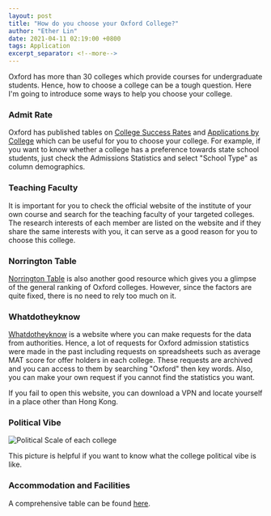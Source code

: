 ```yaml
---
layout: post
title: "How do you choose your Oxford College?"
author: "Ether Lin"
date: 2021-04-11 02:19:00 +0800
tags: Application
excerpt_separator: <!--more-->
---
```


Oxford has more than 30 colleges which provide courses for undergraduate students. Hence, how to choose a college can be a tough question. <!--more-->Here I'm going to introduce some ways to help you choose your college.

### Admit Rate

Oxford has published tables on [College Success Rates](https://public.tableau.com/views/UniversityofOxford-CollegeSuccessRates2019/CollegeSuccessRates?:embed=y&:display_count=yes&:showTabs=y&:showVizHome=no) and [Applications by College](https://public.tableau.com/views/UniversityofOxford-AdmissionsStatistics2019ByCollege/ApplicationsbyCollege?%3Aembed=y&%3Adisplay_count=yes&%3AshowTabs=y&%3AshowVizHome=no) which can be useful for you to choose your college. For example, if you want to know whether a college has a preference towards state school students, just check the Admissions Statistics and select "School Type" as column demographics.

### Teaching Faculty

It is important for you to check the official website of the institute of your own course and search for the teaching faculty of your targeted colleges. The research interests of each member are listed on the website and if they share the same interests with you, it can serve as a good reason for you to choose this college.

### Norrington Table

[Norrington Table](https://en.wikipedia.org/wiki/Norrington_Table) is also another good resource which gives you a glimpse of the general ranking of Oxford colleges. However, since the factors are quite fixed, there is no need to rely too much on it.

### Whatdotheyknow

[Whatdotheyknow](https://www.whatdotheyknow.com/) is a website where you can make requests for the data from authorities. Hence, a lot of requests for Oxford admission statistics were made in the past including requests on spreadsheets such as average MAT score for offer holders in each college. These requests are archived and you can access to them by searching "Oxford" then key words. Also, you can make your own request if you cannot find the statistics you want. 

If you fail to open this website, you can download a VPN and locate yourself in a place other than Hong Kong.

### Political Vibe

![Political Scale of each college](https://cdn.discordapp.com/attachments/806743365404196904/830690769878777856/image0.jpg "source: instagram@oxfordmemesociety")

This picture is helpful if you want to know what the college political vibe is like.

### Accommodation and Facilities

A comprehensive table can be found [here](http://apply.oxfordsu.org/colleges/compare/).
